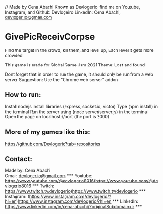// Made by Cena Abachi Known as Devlogerio, find me on Youtube, Instagram, and Github: Devlogeiro LinkedIn: Cena Abachi, devloger.io@gmail.com

# GivePicReceivCorpse
Find the target in the crowd, kill them, and level up, Each level it gets more crowded

This game is made for Global Game Jam 2021
Theme: Lost and found

Dont forget that in order to run the game, it should only be run from a web server
Suggestion: Use the "Chrome web server" addon

## How to run:
Install nodejs
Install libraries (express, socket.io, victor)
Type (npm install) in the terminal
Run the server using (node server/server.js) in the terminal
Open the page on localhost://port (the port is 2000)

## More of my games like this:
https://github.com/Devlogerio?tab=repositories

## Contact:
Made by: Cena Abachi  
Gmail: devloger.io@gmail.com *** 
Youtube: https://www.youtube.com/@devlogerio8016)https://www.youtube.com/@devlogerio8016 *** 
Twitch: https://www.twitch.tv/devlogerio)https://www.twitch.tv/devlogerio *** 
Instagram: (https://www.instagram.com/devlogerio/?hl=en)https://www.instagram.com/devlogerio/?hl=en *** 
LinkedIn: https://www.linkedin.com/in/cena-abachi/?originalSubdomain=ir *** 
